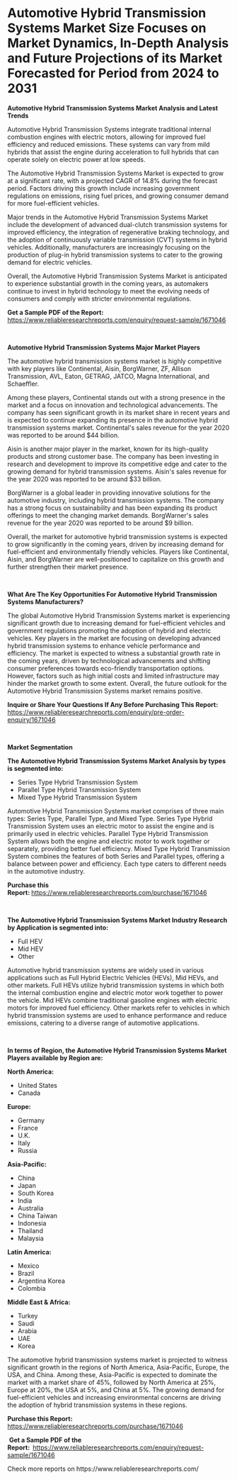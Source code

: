 <p><h1>Automotive Hybrid Transmission Systems Market Size Focuses on Market Dynamics, In-Depth Analysis and Future Projections of its Market Forecasted for Period from 2024 to 2031</h1></p><p><strong>Automotive Hybrid Transmission Systems Market Analysis and Latest Trends</strong></p>
<p><p>Automotive Hybrid Transmission Systems integrate traditional internal combustion engines with electric motors, allowing for improved fuel efficiency and reduced emissions. These systems can vary from mild hybrids that assist the engine during acceleration to full hybrids that can operate solely on electric power at low speeds.</p><p>The Automotive Hybrid Transmission Systems Market is expected to grow at a significant rate, with a projected CAGR of 14.8% during the forecast period. Factors driving this growth include increasing government regulations on emissions, rising fuel prices, and growing consumer demand for more fuel-efficient vehicles.</p><p>Major trends in the Automotive Hybrid Transmission Systems Market include the development of advanced dual-clutch transmission systems for improved efficiency, the integration of regenerative braking technology, and the adoption of continuously variable transmission (CVT) systems in hybrid vehicles. Additionally, manufacturers are increasingly focusing on the production of plug-in hybrid transmission systems to cater to the growing demand for electric vehicles.</p><p>Overall, the Automotive Hybrid Transmission Systems Market is anticipated to experience substantial growth in the coming years, as automakers continue to invest in hybrid technology to meet the evolving needs of consumers and comply with stricter environmental regulations.</p></p>
<p><strong>Get a Sample PDF of the Report:&nbsp;</strong> <a href="https://www.reliableresearchreports.com/enquiry/request-sample/1671046">https://www.reliableresearchreports.com/enquiry/request-sample/1671046</a></p>
<p>&nbsp;</p>
<p><strong>Automotive Hybrid Transmission Systems Major Market Players</strong></p>
<p><p>The automotive hybrid transmission systems market is highly competitive with key players like Continental, Aisin, BorgWarner, ZF, Allison Transmission, AVL, Eaton, GETRAG, JATCO, Magna International, and Schaeffler. </p><p>Among these players, Continental stands out with a strong presence in the market and a focus on innovation and technological advancements. The company has seen significant growth in its market share in recent years and is expected to continue expanding its presence in the automotive hybrid transmission systems market. Continental's sales revenue for the year 2020 was reported to be around $44 billion.</p><p>Aisin is another major player in the market, known for its high-quality products and strong customer base. The company has been investing in research and development to improve its competitive edge and cater to the growing demand for hybrid transmission systems. Aisin's sales revenue for the year 2020 was reported to be around $33 billion.</p><p>BorgWarner is a global leader in providing innovative solutions for the automotive industry, including hybrid transmission systems. The company has a strong focus on sustainability and has been expanding its product offerings to meet the changing market demands. BorgWarner's sales revenue for the year 2020 was reported to be around $9 billion.</p><p>Overall, the market for automotive hybrid transmission systems is expected to grow significantly in the coming years, driven by increasing demand for fuel-efficient and environmentally friendly vehicles. Players like Continental, Aisin, and BorgWarner are well-positioned to capitalize on this growth and further strengthen their market presence.</p></p>
<p>&nbsp;</p>
<p><strong>What Are The Key Opportunities For Automotive Hybrid Transmission Systems Manufacturers?</strong></p>
<p><p>The global Automotive Hybrid Transmission Systems market is experiencing significant growth due to increasing demand for fuel-efficient vehicles and government regulations promoting the adoption of hybrid and electric vehicles. Key players in the market are focusing on developing advanced hybrid transmission systems to enhance vehicle performance and efficiency. The market is expected to witness a substantial growth rate in the coming years, driven by technological advancements and shifting consumer preferences towards eco-friendly transportation options. However, factors such as high initial costs and limited infrastructure may hinder the market growth to some extent. Overall, the future outlook for the Automotive Hybrid Transmission Systems market remains positive.</p></p>
<p><strong>Inquire or Share Your Questions If Any Before Purchasing This Report:</strong> <a href="https://www.reliableresearchreports.com/enquiry/pre-order-enquiry/1671046">https://www.reliableresearchreports.com/enquiry/pre-order-enquiry/1671046</a></p>
<p>&nbsp;</p>
<p><strong>Market Segmentation</strong></p>
<p><strong>The Automotive Hybrid Transmission Systems Market Analysis by types is segmented into:</strong></p>
<p><ul><li>Series Type Hybrid Transmission System</li><li>Parallel Type Hybrid Transmission System</li><li>Mixed Type Hybrid Transmission System</li></ul></p>
<p><p>Automotive Hybrid Transmission Systems market comprises of three main types: Series Type, Parallel Type, and Mixed Type. Series Type Hybrid Transmission System uses an electric motor to assist the engine and is primarily used in electric vehicles. Parallel Type Hybrid Transmission System allows both the engine and electric motor to work together or separately, providing better fuel efficiency. Mixed Type Hybrid Transmission System combines the features of both Series and Parallel types, offering a balance between power and efficiency. Each type caters to different needs in the automotive industry.</p></p>
<p><strong>Purchase this Report:&nbsp;</strong><a href="https://www.reliableresearchreports.com/purchase/1671046">https://www.reliableresearchreports.com/purchase/1671046</a></p>
<p>&nbsp;</p>
<p><strong>The Automotive Hybrid Transmission Systems Market Industry Research by Application is segmented into:</strong></p>
<p><ul><li>Full HEV</li><li>Mid HEV</li><li>Other</li></ul></p>
<p><p>Automotive hybrid transmission systems are widely used in various applications such as Full Hybrid Electric Vehicles (HEVs), Mid HEVs, and other markets. Full HEVs utilize hybrid transmission systems in which both the internal combustion engine and electric motor work together to power the vehicle. Mid HEVs combine traditional gasoline engines with electric motors for improved fuel efficiency. Other markets refer to vehicles in which hybrid transmission systems are used to enhance performance and reduce emissions, catering to a diverse range of automotive applications.</p></p>
<p>&nbsp;</p>
<p><strong>In terms of Region, the Automotive Hybrid Transmission Systems Market Players available by Region are:</strong></p>
<p>
    <p> <strong> North America: </strong>
        <ul>
            <li>United States</li>
            <li>Canada</li>
        </ul>
        </p> 
    <p> <strong> Europe: </strong>
        <ul>
            <li>Germany</li>
            <li>France</li>
            <li>U.K.</li>
            <li>Italy</li>
            <li>Russia</li>
        </ul>
        </p> 
    <p> <strong> Asia-Pacific: </strong>
        <ul>
            <li>China</li>
            <li>Japan</li>
            <li>South Korea</li>
            <li>India</li>
            <li>Australia</li>
            <li>China Taiwan</li>
            <li>Indonesia</li>
            <li>Thailand</li>
            <li>Malaysia</li>
        </ul>
        </p> 
    <p> <strong> Latin America: </strong>
        <ul>
            <li>Mexico</li>
            <li>Brazil</li>
            <li>Argentina Korea</li>
            <li>Colombia</li>
        </ul>
        </p> 
    <p> <strong> Middle East & Africa: </strong>
        <ul>
            <li>Turkey</li>
            <li>Saudi</li>
            <li>Arabia</li>
            <li>UAE</li>
            <li>Korea</li>
        </ul>
    </p>
    </p>
<p><p>The automotive hybrid transmission systems market is projected to witness significant growth in the regions of North America, Asia-Pacific, Europe, the USA, and China. Among these, Asia-Pacific is expected to dominate the market with a market share of 45%, followed by North America at 25%, Europe at 20%, the USA at 5%, and China at 5%. The growing demand for fuel-efficient vehicles and increasing environmental concerns are driving the adoption of hybrid transmission systems in these regions.</p></p>
<p><strong>Purchase this Report: </strong><a href="https://www.reliableresearchreports.com/purchase/1671046">https://www.reliableresearchreports.com/purchase/1671046</a></p>
<p>&nbsp;<strong>Get a Sample PDF of the Report:&nbsp;&nbsp;</strong><a href="https://www.reliableresearchreports.com/enquiry/request-sample/1671046">https://www.reliableresearchreports.com/enquiry/request-sample/1671046</a></p>
<p><strong></strong></p>
<p>Check more reports on https://www.reliableresearchreports.com/</p>